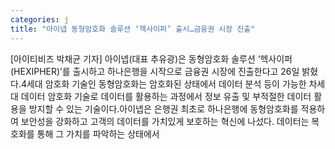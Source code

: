 ```yaml
---
categories: j
title: "아이넵 동형암호화 솔루션 ‘헥사이퍼’ 출시…금융권 시장 진출"
---
```

[아이티비즈 박채균 기자] 아이넵(대표 추유광)은 동형암호화 솔루션 ‘헥사이퍼(HEXIPHER)’를 출시하고 하나은행을 시작으로 금융권 시장에 진출한다고 26일 밝혔다.4세대 암호화 기술인 동형암호화는 암호화된 상태에서 데이터 분석 등이 가능한 차세대 데이터 암호화 기술로 데이터를 활용하는 과정에서 정보 유출 및 부적절한 데이터 활용을 방지할 수 있는 기술이다.아이넵은 은행권 최초로 하나은행에 동형암호화를 적용하여 보안성을 강화하고 고객의 데이터를 가치있게 보호하는 혁신에 나섰다. 데이터는 복호화를 통해 그 가치를 파악하는 상태에서